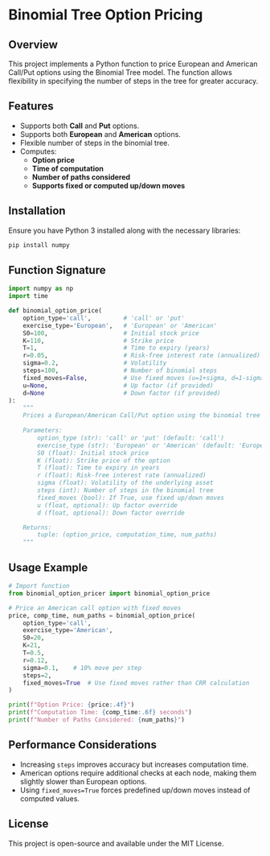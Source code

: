 # Binomial Tree Option Pricing

## Overview
This project implements a Python function to price European and American Call/Put options using the Binomial Tree model. The function allows flexibility in specifying the number of steps in the tree for greater accuracy.

## Features
- Supports both **Call** and **Put** options.
- Supports both **European** and **American** options.
- Flexible number of steps in the binomial tree.
- Computes:
  - **Option price**
  - **Time of computation**
  - **Number of paths considered**
  - **Supports fixed or computed up/down moves**

## Installation
Ensure you have Python 3 installed along with the necessary libraries:
```bash
pip install numpy
```

## Function Signature
```python
import numpy as np
import time

def binomial_option_price(
    option_type='call',         # 'call' or 'put'
    exercise_type='European',   # 'European' or 'American'
    S0=100,                     # Initial stock price
    K=110,                      # Strike price
    T=1,                        # Time to expiry (years)
    r=0.05,                     # Risk-free interest rate (annualized)
    sigma=0.2,                  # Volatility
    steps=100,                  # Number of binomial steps
    fixed_moves=False,          # Use fixed moves (u=1+sigma, d=1-sigma)
    u=None,                     # Up factor (if provided)
    d=None                      # Down factor (if provided)
):
    """
    Prices a European/American Call/Put option using the binomial tree model.
    
    Parameters:
        option_type (str): 'call' or 'put' (default: 'call')
        exercise_type (str): 'European' or 'American' (default: 'European')
        S0 (float): Initial stock price
        K (float): Strike price of the option
        T (float): Time to expiry in years
        r (float): Risk-free interest rate (annualized)
        sigma (float): Volatility of the underlying asset
        steps (int): Number of steps in the binomial tree
        fixed_moves (bool): If True, use fixed up/down moves
        u (float, optional): Up factor override
        d (float, optional): Down factor override

    Returns:
        tuple: (option_price, computation_time, num_paths)
    """
```

## Usage Example
```python
# Import function
from binomial_option_pricer import binomial_option_price

# Price an American call option with fixed moves
price, comp_time, num_paths = binomial_option_price(
    option_type='call',
    exercise_type='American',
    S0=20,
    K=21,
    T=0.5,
    r=0.12,
    sigma=0.1,    # 10% move per step
    steps=2,
    fixed_moves=True  # Use fixed moves rather than CRR calculation
)

print(f"Option Price: {price:.4f}")
print(f"Computation Time: {comp_time:.6f} seconds")
print(f"Number of Paths Considered: {num_paths}")
```

## Performance Considerations
- Increasing `steps` improves accuracy but increases computation time.
- American options require additional checks at each node, making them slightly slower than European options.
- Using `fixed_moves=True` forces predefined up/down moves instead of computed values.

## License
This project is open-source and available under the MIT License.

